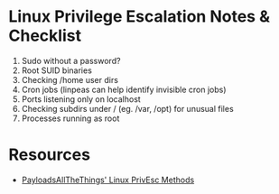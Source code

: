 # Linux Privilege Escalation Notes & Checklist
1. Sudo without a password? 
2. Root SUID binaries
3. Checking /home user dirs
4. Cron jobs (linpeas can help identify invisible cron jobs)
5. Ports listening only on localhost
6. Checking subdirs under / (eg. /var, /opt) for unusual files
7. Processes running as root

# Resources
- [PayloadsAllTheThings' Linux PrivEsc Methods](https://github.com/swisskyrepo/PayloadsAllTheThings/blob/master/Methodology%20and%20Resources/Linux%20-%20Privilege%20Escalation.md)